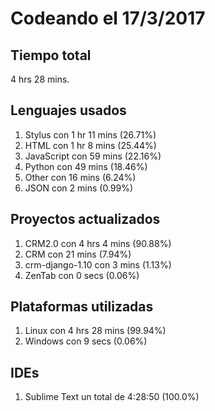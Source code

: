 # Codeando el 17/3/2017

## Tiempo total
4 hrs 28 mins.

## Lenguajes usados
1. Stylus con 1 hr 11 mins (26.71%)
1. HTML con 1 hr 8 mins (25.44%)
1. JavaScript con 59 mins (22.16%)
1. Python con 49 mins (18.46%)
1. Other con 16 mins (6.24%)
1. JSON con 2 mins (0.99%)

## Proyectos actualizados
1. CRM2.0 con 4 hrs 4 mins (90.88%)
1. CRM con 21 mins (7.94%)
1. crm-django-1.10 con 3 mins (1.13%)
1. ZenTab con 0 secs (0.06%)

## Plataformas utilizadas
1. Linux con 4 hrs 28 mins (99.94%)
1. Windows con 9 secs (0.06%)

## IDEs
1. Sublime Text un total de 4:28:50 (100.0%)
